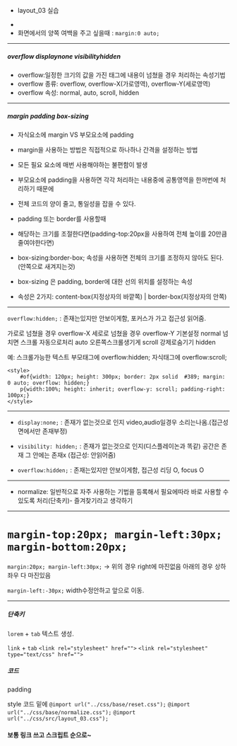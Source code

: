 * layout_03 실습
- 
- 화면에서의 양쪽 여백을 주고 싶을때
: `margin:0 auto;`
___
##### overflow displaynone visibilityhidden
* overflow:일정한 크기의 값을 가진 태그에 내용이 넘쳤을 경우 처리하는 속성기법
* overflow 종류: overflow, overflow-X(가로영역), overflow-Y(세로영역)
* overflow 속성: normal, auto, scroll, hidden
___
##### margin padding box-sizing
* 자식요소에 margin VS 부모요소에 padding
* margin을 사용하는 방법은 직접적으로 하나하나 간격을 설정하는 방법
* 모든 필요 요소에 매번 사용해야하는 불편함이 발생
* 부모요소에 padding을 사용하면 각각 처리하는 내용중에 공통영역을 한꺼번에 처리하기 때문에
* 전체 코드의 양이 줄고, 통일성을 잡을 수 있다.
* padding 또는 border를 사용할때
* 해당하는 크기를 조절한다면(padding-top:20px을 사용하여 전체 높이를 20만큼 줄여야한다면)
* box-sizing:border-box; 속성을 사용하면 전체의 크기를 조정하지 않아도 된다.(안쪽으로 새겨지는것)

* box-sizing 은 padding, border에 대한 선의 위치를 설정하는 속성
* 속성은 2가지: content-box(지정상자의 바깥쪽) | border-box(지정상자의 안쪽)
___

`overflow:hidden;`
: 존재는있지만 안보이게함,
포커스가 가고 접근성 읽어줌.

가로로 넘쳤을 경우 overflow-X
세로로 넘쳤을 경우 overflow-Y
기본설정 normal
넘치면 스크롤 자동으로처리 auto
오른쪽스크롤생기게 scroll
강제로숨기기 hidden

예: 스크롤가능한 텍스트
부모태그에 overflow:hidden;
자식태그에 overflow:scroll;
```
<style>
	#of{width: 120px; height: 300px; border: 2px solid  #389; margin: 0 auto; overflow: hidden;}
	p{width:100%; height: inherit; overflow-y: scroll; padding-right: 100px;}
</style>
```
___
* `display:none;`
: 존재가 없는것으로 인지
video,audio일경우 소리는나옴.(접근성면에서만 존재부정)

* `visibility: hidden;`
: 존재가 없는것으로 인지(디스플레이논과 똑같)
공간은 존재 그 안에는 존재x (접근성: 안읽어줌)

* `overflow:hidden;`
: 존재는있지만 안보이게함,
접근성 리딩 O, focus O
___
* normalize: 일반적으로 자주 사용하는 기법을 등록해서 필요에따라 바로 사용할 수 있도록 처리(단축키)- 즐겨찾기라고 생각하기
___
`margin-top:20px; margin-left:30px; margin-bottom:20px;`
==
`margin:20px; margin-left:30px;`
-> 위의 경우 right에 마진없음
아래의 경우 상하좌우 다 마진있음

`margin-left:-30px;`
width수정안하고 앞으로 이동.
___
##### 단축키
`lorem` + `tab`
텍스트 생성.

`link` + `tab`
`<link rel="stylesheet" href="">`
`<link rel="stylesheet" type="text/css" href="">`

##### 코드
padding

style 코드 밑에
`@import url("../css/base/reset.css");`
`@import url("../css/base/normalize.css");`
`@import url("../css/src/layout_03.css");`

#### 보통 링크 쓰고 스크립트 순으로~
